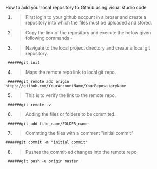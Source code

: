How to add your local repository to Github using visual studio code

1) > First login to your github account in a broser and create a repository 
     into which the files must be uploaded and stored.
     
2) > Copy the link of the repository and execute the below given following commands -

3) > Navigate to the local project directory and create a local git repository.

``` ######git init```

4) > Maps the remote repo link to local git repo.

``` ######git remote add origin https://github.com/YourAccountName/YourRepositoryName```

5) > This is to verify the link to the remote repo.

``` ######git remote -v```

6) > Adding the files or folders to be commited.

``` ######git add file_name/FOLDER_name```

7) > Commting the files with a comment "initial commit"

``` ######git commit -m "initial commit" ```

8) > Pushes the commit-ed changes into the remote repo

``` ######git push -u origin master```
